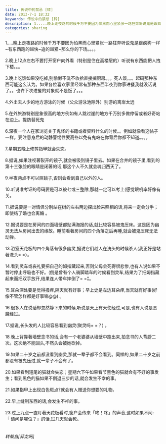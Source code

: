 ```yaml
---
title: 传说中的禁忌 [转]
date: 2013-7-1 18:32
keywords: 传说中的禁忌 [转]
description: 1.....晚上走夜路的时候千万不要因为怕黑而心里紧张一路狂奔听说鬼是跟疯狗一样~有东西跑的越快~追的越紧~那么你的下场。。。。 2.晚上12点左右不要打开窗户向外看（特别是住在高楼层的）听说有东西能把人拽下楼。。。3.晚上吃饭如果没吃掉,别偷懒不洗不收拾直接搁厨房。。。死人饭。。。起码那种东西可能这么认为。如果各位喜欢家里经常有那种东西半夜到你家进餐我就没话说了。。也许下次进餐的对象就不是饭了。。。4.外出去人少的地方游泳的时候（公众游泳池除外）别游的离岸太远 5.在外旅游特别是象很高的地方例如有人跳过崖的地方千万别多做停留或者好奇站在边上。提防替死鬼 6.深夜一个人在家浏览关于鬼怪的书籍或者资料什么的时候。。例如就像看这帖子一样。要注意身后的动静警惕性要高些以免有鬼站在你背后你都不知道。。。。7.星期五晚上修剪指甲就会失恋。 8.据说,如果注视著裂开的镜子,就会被吸到镜子里去。如果在合并的镜子里,看到的第十三张脸的眼睛是闭著的话,那这个人不久就会魂归西天了。 9.半夜两点不可以照镜子,否则会看到自己以外的人。 10.听说准考证的号码要是可以被七或三整除,那就一定可以考上(感觉跟机率好像有关。 11.据说要是一对情侣分别站在树的左右两边探出脸来照相的话,将来一定会分手；即使结了婚也会离婚 。12.据说要是在房间的四面墙壁都贴满海报的话,就比较容易被鬼压床。这是因为幽灵无法从房间出去的缘故。睡前看著房间的四个角落之后再睡,就会被鬼压床无法动弹。 13.浴室天花板的四个角落有很多幽灵,据说它们趁人在洗头的时候杀人(我正好是站著洗头= =）。 14.看到灵车或丧礼要把自己的姆指藏起来,否则父母会死得很悲惨,也有人说如果不暂时停止呼吸也不好。(倒是曾有个人骑脚踏车的时候看到灵车,结果为了把姆指藏起来而把双手放开,结果连人带车摔倒了= =¦¦。 15.耳朵深处要是觉得搔痒,隔天就有好事；早上史是左边耳朵痒,当天就有好事(好像不管怎样都是好事嘛@@) 。 16.很多人在说话却忽然静下来的时候,听说是天上有天使经过,可是,也有人说是恶魔经过。 17.据说,长头发的人比较容易看到幽灵(聚灵吗= =？) 。 18.晚上背靠著墙壁念书的话,会有一个老婆婆从墙壁中跑出来,拍念书的人背膀二次。这次绝不能回头,不然头会被她砍掉。 19.如果二十岁之前都没看到幽灵,那就一辈子都不会看到。同样的,如果二十岁之前都没有被鬼压过,就一辈子不会有了。 20.如果看到短尾的猫就会失恋；星期六下午如果看节黑色的猫就会有不好的事发生；看到黑色的猫如果不倒退三步的话,就会发生不幸的事。 21.如果指甲上出现白色斑点?就会有人赠送你想要的礼物。 22.早上缝制东西的话,会发生不祥的事。 23.过上九点一直盯著天花板看时,窗户会传来「咚！咚」的声音,这时如果不问:　　 「 请问是哪位？」的话,过几天就会死。
categories: sharing
---
```

<td class="t_f" id="postmessage_13829">

1.....晚上走夜路的时候千万不要因为怕黑而心里紧张一路狂奔听说鬼是跟疯狗一样~有东西跑的越快~追的越紧~那么你的下场。。。。 <br/>
<br/>
2.晚上12点左右不要打开窗户向外看（特别是住在高楼层的）听说有东西能把人拽下楼。。。<br/>
<br/>
3.晚上吃饭如果没吃掉,别偷懒不洗不收拾直接搁厨房。。。死人饭。。。起码那种东西可能这么认为。如果各位喜欢家里经常有那种东西半夜到你家进餐我就没话说了。。也许下次进餐的对象就不是饭了。。。<br/>
<br/>
4.外出去人少的地方游泳的时候（公众游泳池除外）别游的离岸太远 <br/>
<br/>
5.在外旅游特别是象很高的地方例如有人跳过崖的地方千万别多做停留或者好奇站在边上。提防替死鬼 <br/>
<br/>
6.深夜一个人在家浏览关于鬼怪的书籍或者资料什么的时候。。例如就像看这帖子一样。要注意身后的动静警惕性要高些以免有鬼站在你背后你都不知道。。。。<br/>
<br/>
7.星期五晚上修剪指甲就会失恋。 <br/>
<br/>
8.据说,如果注视著裂开的镜子,就会被吸到镜子里去。如果在合并的镜子里,看到的第十三张脸的眼睛是闭著的话,那这个人不久就会魂归西天了。 <br/>
<br/>
9.半夜两点不可以照镜子,否则会看到自己以外的人。 <br/>
<br/>
10.听说准考证的号码要是可以被七或三整除,那就一定可以考上(感觉跟机率好像有关。 <br/>
<br/>
11.据说要是一对情侣分别站在树的左右两边探出脸来照相的话,将来一定会分手；即使结了婚也会离婚 。<br/>
<br/>
12.据说要是在房间的四面墙壁都贴满海报的话,就比较容易被鬼压床。这是因为幽灵无法从房间出去的缘故。睡前看著房间的四个角落之后再睡,就会被鬼压床无法动弹。 <br/>
<br/>
13.浴室天花板的四个角落有很多幽灵,据说它们趁人在洗头的时候杀人(我正好是站著洗头= =）。 <br/>
<br/>
14.看到灵车或丧礼要把自己的姆指藏起来,否则父母会死得很悲惨,也有人说如果不暂时停止呼吸也不好。(倒是曾有个人骑脚踏车的时候看到灵车,结果为了把姆指藏起来而把双手放开,结果连人带车摔倒了= =¦¦。 <br/>
<br/>
15.耳朵深处要是觉得搔痒,隔天就有好事；早上史是左边耳朵痒,当天就有好事(好像不管怎样都是好事嘛@@) 。 <br/>
<br/>
16.很多人在说话却忽然静下来的时候,听说是天上有天使经过,可是,也有人说是恶魔经过。 <br/>
<br/>
17.据说,长头发的人比较容易看到幽灵(聚灵吗= =？) 。 <br/>
<br/>
18.晚上背靠著墙壁念书的话,会有一个老婆婆从墙壁中跑出来,拍念书的人背膀二次。这次绝不能回头,不然头会被她砍掉。 <br/>
<br/>
19.如果二十岁之前都没看到幽灵,那就一辈子都不会看到。同样的,如果二十岁之前都没有被鬼压过,就一辈子不会有了。 <br/>
<br/>
20.如果看到短尾的猫就会失恋；星期六下午如果看节黑色的猫就会有不好的事发生；看到黑色的猫如果不倒退三步的话,就会发生不幸的事。 <br/>
<br/>
21.如果指甲上出现白色斑点?就会有人赠送你想要的礼物。 <br/>
<br/>
22.早上缝制东西的话,会发生不祥的事。 <br/>
<br/>
23.过上九点一直盯著天花板看时,窗户会传来「咚！咚」的声音,这时如果不问:　　 「 请问是哪位？」的话,过几天就会死。<br/>
<br/>
<img alt="" border="0" onclick="" onmouseover="" smilieid="107" src="static/image/smiley/qiubilong/8.gif"/></td>
###### 转载自[菲龙网]